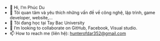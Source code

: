 - 👋 Hi, I’m Phúc Du
- 👀 Tôi quan tâm và yêu thích những vấn đề về công nghệ, lập trình, game developer, website,...
- 🌱 Tôi đang học tại Tay Bac University
- 💞️ I’m looking to collaborate on GitHub, Facebook, Visual studio.
- 📫 How to reach me (liên hệ): hunterofdar352@gmail.com

<!---
Hunter-PhucDu/Hunter-PhucDu is a ✨ special ✨ repository because its `README.md` (this file) appears on your GitHub profile.
You can click the Preview link to take a look at your changes.
--->
